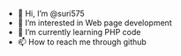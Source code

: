 - 👋 Hi, I’m @suri575
- 👀 I’m interested in Web page development
- 🌱 I’m currently learning PHP code
- 📫 How to reach me through github

<!---
suri575 is a ✨ special ✨ repository because its `README.md` (this file) appears on your GitHub profile.
You can click the Preview link to take a look at your changes.
--->
